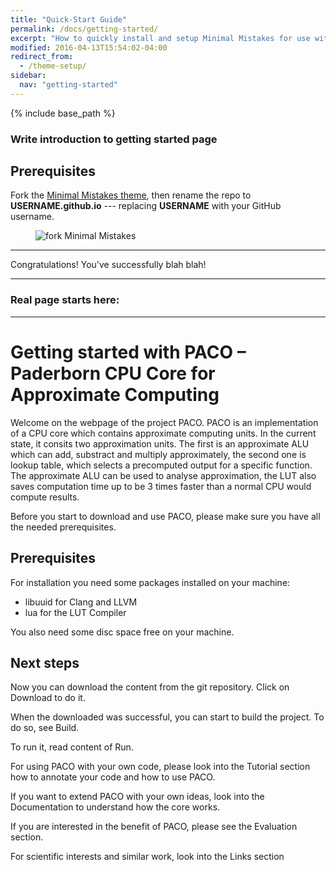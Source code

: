 ```yaml
---
title: "Quick-Start Guide"
permalink: /docs/getting-started/
excerpt: "How to quickly install and setup Minimal Mistakes for use with GitHub Pages."
modified: 2016-04-13T15:54:02-04:00
redirect_from:
  - /theme-setup/
sidebar:
  nav: "getting-started"
---
```


{% include base_path %}

### Write introduction to getting started page

## Prerequisites

Fork the [Minimal Mistakes theme](https://github.com/mmistakes/minimal-mistakes/fork), then rename the repo to **USERNAME.github.io** --- replacing **USERNAME** with your GitHub username.

<figure>
  <img src="{{ base_path }}/images/mm-theme-fork-repo.png" alt="fork Minimal Mistakes">
</figure>

---

Congratulations! You've successfully blah blah!

---

### Real page starts here:

---
# Getting started with PACO – Paderborn CPU Core for Approximate Computing

Welcome on the webpage of the project PACO. PACO is an implementation of a CPU core which contains approximate computing units. In the current state, it consits two approximation units. The first is an approximate ALU which can add, substract and multiply approximately, the second one is lookup table, which selects a precomputed output for a specific function. 
The approximate ALU can be used to analyse approximation, the LUT also saves computation time up to be 3 times faster than a normal CPU would compute results. 

Before you start to download and use PACO, please make sure you have all the needed prerequisites.

## Prerequisites

For installation you need some packages installed on your machine: 
- libuuid for Clang and LLVM
- lua for the LUT Compiler

You also need some disc space free on your machine. 

## Next steps

Now you can download the content from the git repository. Click on Download to do it.

When the downloaded was successful, you can start to build the project. To do so, see Build. 

To run it, read content of Run. 

For using PACO with your own code, please look into the Tutorial section how to annotate your code and how to use PACO. 

If you want to extend PACO with your own ideas, look into the Documentation to understand how the core works. 

If you are interested in the benefit of PACO, please see the Evaluation section. 

For scientific interests and similar work, look into the Links section
